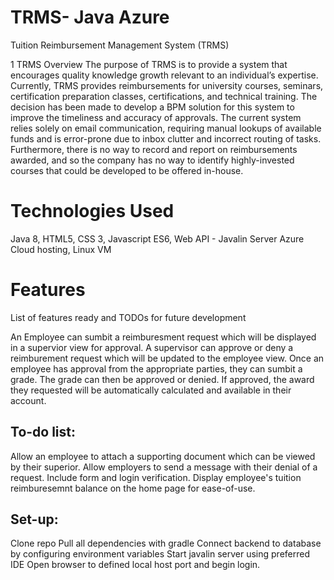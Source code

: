 # TRMS- Java Azure

Tuition Reimbursement Management System (TRMS)

1	TRMS Overview
The purpose of TRMS is to provide a system that encourages quality knowledge growth relevant to an individual’s expertise.   Currently, TRMS provides reimbursements for university courses, seminars, certification preparation classes, certifications, and technical training.  The decision has been made to develop a BPM solution for this system to improve the timeliness and accuracy of approvals.  The current system relies solely on email communication, requiring manual lookups of available funds and is error-prone due to inbox clutter and incorrect routing of tasks.  Furthermore, there is no way to record and report on reimbursements awarded, and so the company has no way to identify highly-invested courses that could be developed to be offered in-house.

  
# Technologies Used

Java 8,
HTML5, CSS 3, Javascript ES6,
Web API - Javalin Server
Azure Cloud hosting,
Linux VM

# Features
List of features ready and TODOs for future development

An Employee can sumbit a reimburesment request which will be displayed in a supervior view for approval.
A supervisor can approve or deny a reimburement request which will be updated to the employee view.
Once an employee has approval from the appropriate parties, they can sumbit a grade.
The grade can then be approved or denied. If approved, the award they requested will be automatically calculated and available in their account. 

## To-do list:

Allow an employee to attach a supporting document which can be viewed by their superior.
Allow employers to send a message with their denial of a request. 
Include form and login verification.
Display employee's tuition reimburesemnt balance on the home page for ease-of-use. 

## Set-up:

Clone repo
Pull all dependencies with gradle
Connect backend to database by configuring environment variables
Start javalin server using preferred IDE
Open browser to defined local host port and begin login. 
